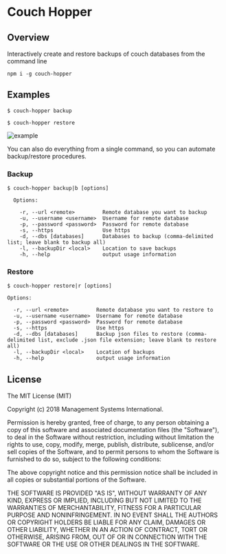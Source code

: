 # Couch Hopper

## Overview
Interactively create and restore backups of couch databases from the command line

```
npm i -g couch-hopper
```

## Examples
```
$ couch-hopper backup

$ couch-hopper restore
```

![example](https://media.giphy.com/media/3ohjUYJU8w4BUim7hm/giphy.gif)

You can also do everything from a single command, so you can automate backup/restore procedures.

### Backup
```
$ couch-hopper backup|b [options]

  Options:

    -r, --url <remote>         Remote database you want to backup
    -u, --username <username>  Username for remote database
    -p, --password <password>  Password for remote database
    -s, --https                Use https
    -d, --dbs [databases]      Databases to backup (comma-delimited list; leave blank to backup all)
    -l, --backupDir <local>    Location to save backups
    -h, --help                 output usage information
```

### Restore
```
$ couch-hopper restore|r [options]

Options:

  -r, --url <remote>         Remote database you want to restore to
  -u, --username <username>  Username for remote database
  -p, --password <password>  Password for remote database
  -s, --https                Use https
  -d, --dbs [databases]      Backup json files to restore (comma-delimited list, exclude .json file extension; leave blank to restore all)
  -l, --backupDir <local>    Location of backups
  -h, --help                 output usage information

```

## License

The MIT License (MIT)

Copyright (c) 2018 Management Systems International.

Permission is hereby granted, free of charge, to any person obtaining a copy
of this software and associated documentation files (the "Software"), to deal
in the Software without restriction, including without limitation the rights
to use, copy, modify, merge, publish, distribute, sublicense, and/or sell
copies of the Software, and to permit persons to whom the Software is
furnished to do so, subject to the following conditions:

The above copyright notice and this permission notice shall be included in
all copies or substantial portions of the Software.

THE SOFTWARE IS PROVIDED "AS IS", WITHOUT WARRANTY OF ANY KIND, EXPRESS OR
IMPLIED, INCLUDING BUT NOT LIMITED TO THE WARRANTIES OF MERCHANTABILITY,
FITNESS FOR A PARTICULAR PURPOSE AND NONINFRINGEMENT. IN NO EVENT SHALL THE
AUTHORS OR COPYRIGHT HOLDERS BE LIABLE FOR ANY CLAIM, DAMAGES OR OTHER
LIABILITY, WHETHER IN AN ACTION OF CONTRACT, TORT OR OTHERWISE, ARISING FROM,
OUT OF OR IN CONNECTION WITH THE SOFTWARE OR THE USE OR OTHER DEALINGS IN
THE SOFTWARE.
